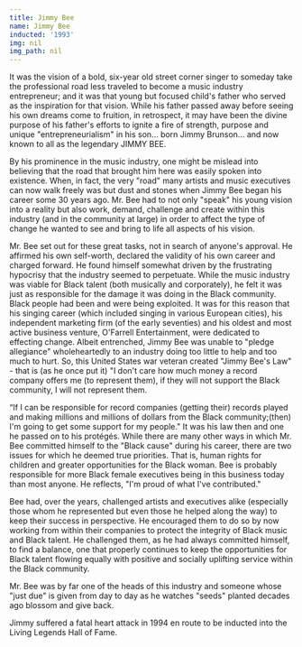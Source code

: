 ```yaml
---
title: Jimmy Bee
name: Jimmy Bee
inducted: '1993'
img: nil
img_path: nil
---
```


It was the vision of a bold, six-year old street corner singer to someday take the professional road less traveled to become a music industry entrepreneur; and it was that young but focused child's father who served as the inspiration for that vision. While his father passed away before seeing his own dreams come to fruition, in retrospect, it may have been the divine purpose of his father's efforts to ignite a fire of strength, purpose and unique "entrepreneurialism" in his son... born Jimmy Brunson... and now known to all as the legendary JIMMY BEE.

By his prominence in the music industry, one might be mislead into believing that the road that brought him here was easily spoken into existence. When, in fact, the very "road" many artists and music executives can now walk freely was but dust and stones when Jimmy Bee began his career some 30 years ago. Mr. Bee had to not only "speak" his young vision into a reality but also work, demand, challenge and create within this industry (and in the community at large) in order to affect the type of change he wanted to see and bring to life all aspects of his vision.

Mr. Bee set out for these great tasks, not in search of anyone's approval. He affirmed his own self-worth, declared the validity of his own career and charged forward. He found himself somewhat driven by the frustrating hypocrisy that the industry seemed to perpetuate. While the music industry was viable for Black talent (both musically and corporately), he felt it was just as responsible for the damage it was doing in the Black community. Black people had been and were being exploited. It was for this reason that his singing career (which included singing in various European cities), his independent marketing firm (of the early seventies) and his oldest and most active business venture, O'Farrell Entertainment, were dedicated to effecting change.
Albeit entrenched, Jimmy Bee was unable to "pledge allegiance" wholeheartedly to an industry doing too little to help and too much to hurt. So, this United States war veteran created "Jimmy Bee's Law" - that is (as he once put it) "I don't care how much money a record company offers me (to represent them), if they will not support the Black community, I will not represent them.

“If I can be responsible for record companies (getting their) records played and making millions and millions of dollars from the Black community;(then) I'm going to get some support for my people." It was his law then and one he passed on to his protégés.
While there are many other ways in which Mr. Bee committed himself to the "Black cause" during his career, there are two issues for which he deemed true priorities. That is, human rights for children and greater opportunities for the Black woman. Bee is probably responsible for more Black female executives being in this business today than most anyone. He reflects, "I'm proud of what I've contributed."

Bee had, over the years, challenged artists and executives alike (especially those whom he represented but even those he helped along the way) to keep their success in perspective. He encouraged them to do so by now working from within their companies to protect the integrity of Black music and Black talent. He challenged them, as he had always committed himself, to find a balance, one that properly continues to keep the opportunities for Black talent flowing equally with positive and socially uplifting service within the Black community.

Mr. Bee was by far one of the heads of this industry and someone whose "just due" is given from day to day as he watches "seeds" planted decades ago blossom and give back.

Jimmy suffered a fatal heart attack in 1994 en route to be inducted into the Living Legends Hall of Fame.
